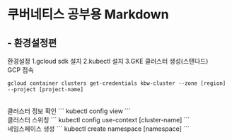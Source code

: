 # 쿠버네티스 공부용 Markdown
## - 환경설정편

환경설정
1.gcloud sdk 설치
2.kubectl 설치
3.GKE 클러스터 생성(스탠다드)
<br>
GCP 접속
```
gcloud container clusters get-credentials kbw-cluster --zone [region] --project [project-name]
```
<br>
클러스터 정보 확인
```
kubectl config view
```
<br>
클러스터 스위칭
```
kubectl config use-context [cluster-name]
```
<br>
네임스페이스 생성
```
kubectl create namespace [namespace]
```